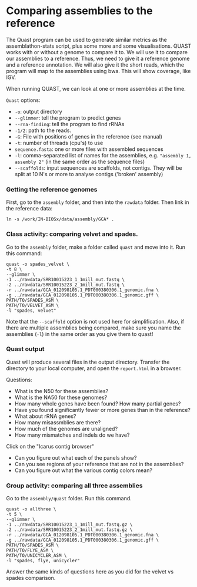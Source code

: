 # Comparing assemblies to the reference

The Quast program can be used to generate similar metrics as the
assemblathon-stats script, plus some more and some visualisations.
QUAST works with or without a genome to compare it to. We will use it to
compare our assemblies to a reference. Thus, we need to give it a
reference genome and a reference annotation. We will also give it the
short reads, which the program will map to the assemblies using bwa.
This will show coverage, like IGV.

When running QUAST, we can look at one or more assemblies at the time.

`Quast` options:

* `-o`: output directory
* `--glimmer`: tell the program to predict genes
* `--rna-finding`: tell the program to find rRNAs
* `-1/2`: path to the reads.
* `-G`: File with positions of genes in the reference (see manual)
* `-t`: number of threads (cpu's) to use
* `sequence.fasta`: one or more files with assembled sequences
* `-l`:  comma-separated list of names for the assemblies, e.g. `"assembly 1,
assembly 2"` (in the same order as the sequence files)
* `--scaffolds`: input sequences are scaffolds, not contigs. They will be split
at 10 N's or more to analyse contigs ('broken' assembly)

[See the manual for information on the output of Quast]:
(http://quast.sourceforge.net/docs/manual.html#sec3)

### Getting the reference genomes

First, go to the `assembly` folder, and then into the `rawdata` folder.
Then link in the reference data:

```
ln -s /work/IN-BIOSx/data/assembly/GCA* .
```

### Class activity: comparing velvet and spades. 

Go to the `assembly` folder, make a folder called `quast` and move into it. Run this command:

```
quast -o spades_velvet \
-t 8 \
--glimmer \
-1 ../rawdata/SRR10015223_1_1mill_mut.fastq \
-2 ../rawdata/SRR10015223_2_1mill_mut.fastq \
-r ../rawdata/GCA_012098105.1_PDT000380306.1_genomic.fna \
-g ../rawdata/GCA_012098105.1_PDT000380306.1_genomic.gff \
PATH/TO/SPADES_ASM \
PATH/TO/VELVET_ASM \
-l "spades, velvet"
```
Note that the `--scaffold` option is not used here for simplification. Also,
if there are multiple assemblies being compared, make sure you name the
assemblies (`-l`) in the same order as you give them to quast!

### Quast output
Quast will produce several files in the output directory. Transfer the directory
to your local computer, and open the `report.html` in a browser.

Questions:
  * What is the N50 for these assemblies?
  * What is the NA50 for these genomes?
  * How many whole genes have been found? How many partial genes?
  * Have you found significantly fewer or more genes than in the reference?
  * What about rRNA genes?
  * How many misassmblies are there?
  * How much of the genomes are unaligned?
  * How many mismatches and indels do we have?

Click on the "Icarus contig browser"
  * Can you figure out what each of the panels show?
  * Can you see regions of your reference that are not in the assemblies?
  * Can you figure out what the various contig colors mean?

### Group activity: comparing all three assemblies

Go to the `assembly/quast` folder. Run this command.

```
quast -o allthree \
-t 5 \
--glimmer \
-1 ../rawdata/SRR10015223_1_1mill_mut.fastq.gz \
-2 ../rawdata/SRR10015223_2_1mill_mut.fastq.gz \
-r ../rawdata/GCA_012098105.1_PDT000380306.1_genomic.fna \
-g ../rawdata/GCA_012098105.1_PDT000380306.1_genomic.gff \
PATH/TO/SPADES_ASM \
PATH/TO/FLYE_ASM \
PATH/TO/UNICYCLER_ASM \
-l "spades, flye, unicycler"
```

Answer the same kinds of questions here as you did for the velvet vs spades comparison.
